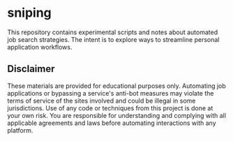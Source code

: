 # sniping

This repository contains experimental scripts and notes about automated job search strategies. The intent is to explore ways to streamline personal application workflows.

## Disclaimer

These materials are provided for educational purposes only. Automating job applications or bypassing a service's anti-bot measures may violate the terms of service of the sites involved and could be illegal in some jurisdictions. Use of any code or techniques from this project is done at your own risk. You are responsible for understanding and complying with all applicable agreements and laws before automating interactions with any platform.
